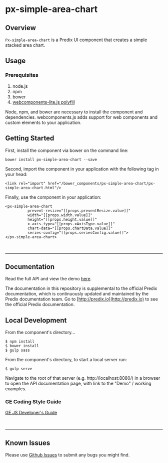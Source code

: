 # px-simple-area-chart

## Overview

`Px-simple-area-chart` is a Predix UI component that creates a simple stacked area chart.

## Usage

### Prerequisites
1. node.js
2. npm
3. bower
4. [webcomponents-lite.js polyfill](https://github.com/webcomponents/webcomponentsjs)

Node, npm, and bower are necessary to install the component and dependencies. webcomponents.js adds support for web components and custom elements to your application.

## Getting Started

First, install the component via bower on the command line:

```
bower install px-simple-area-chart --save
```

Second, import the component in your application with the following tag in your head:

```
<link rel="import" href="/bower_components/px-simple-area-chart/px-simple-area-chart.html"/>
```

Finally, use the component in your application:

```
<px-simple-area-chart
          prevent-resize="[[props.preventResize.value]]"
          width="[[props.width.value]]"
          height="[[props.height.value]]"
          x-axis-type="[[props.xAxisType.value]]"
          chart-data="[[props.chartData.value]]"
          series-config="[[props.seriesConfig.value]]">
</px-simple-area-chart>
```

<br />
<hr />

## Documentation

Read the full API and view the demo [here](https://predixdev.github.io/px-simple-area-chart).

The documentation in this repository is supplemental to the official Predix documentation, which is continuously updated and maintained by the Predix documentation team. Go to [http://predix.io](http://predix.io)  to see the official Predix documentation.


## Local Development

From the component's directory...

```
$ npm install
$ bower install
$ gulp sass
```

From the component's directory, to start a local server run:

```
$ gulp serve
```

Navigate to the root of that server (e.g. http://localhost:8080/) in a browser to open the API documentation page, with link to the "Demo" / working examples.

### GE Coding Style Guide
[GE JS Developer's Guide](https://github.com/GeneralElectric/javascript)

<br />
<hr />

## Known Issues

Please use [Github Issues](https://github.com/PredixDev/px-simple-area-chart/issues) to submit any bugs you might find.
